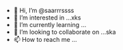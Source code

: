 - 👋 Hi, I’m @saarrrssss
- 👀 I’m interested in ...xks
- 🌱 I’m currently learning ...
- 💞️ I’m looking to collaborate on ...ska
- 📫 How to reach me ...

<!---
saarrrssss/saarrrssss is a ✨ special ✨ repository because its `README.md` (this file) appears on your GitHub profile.
You can click the Preview link to take a look at your changes.
--->
